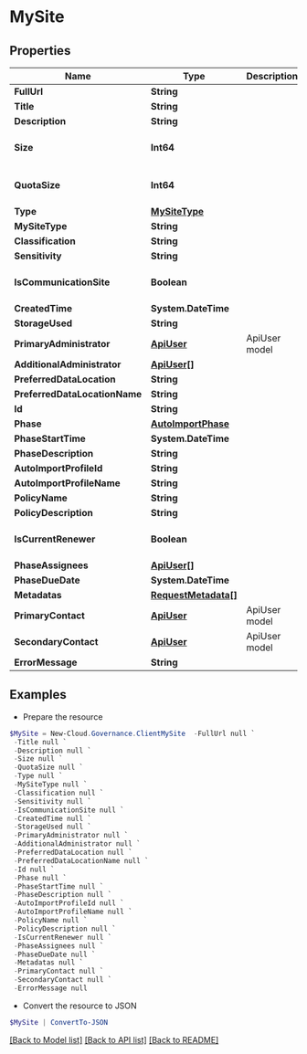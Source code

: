 # MySite
## Properties

Name | Type | Description | Notes
------------ | ------------- | ------------- | -------------
**FullUrl** | **String** |  | [optional] 
**Title** | **String** |  | [optional] 
**Description** | **String** |  | [optional] 
**Size** | **Int64** |  | [optional] [default to 0]
**QuotaSize** | **Int64** |  | [optional] [default to 0]
**Type** | [**MySiteType**](MySiteType.md) |  | [optional] 
**MySiteType** | **String** |  | [optional] 
**Classification** | **String** |  | [optional] 
**Sensitivity** | **String** |  | [optional] 
**IsCommunicationSite** | **Boolean** |  | [optional] [default to $false]
**CreatedTime** | **System.DateTime** |  | [optional] 
**StorageUsed** | **String** |  | [optional] 
**PrimaryAdministrator** | [**ApiUser**](ApiUser.md) | ApiUser model | [optional] 
**AdditionalAdministrator** | [**ApiUser[]**](ApiUser.md) |  | [optional] 
**PreferredDataLocation** | **String** |  | [optional] 
**PreferredDataLocationName** | **String** |  | [optional] 
**Id** | **String** |  | [optional] 
**Phase** | [**AutoImportPhase**](AutoImportPhase.md) |  | [optional] 
**PhaseStartTime** | **System.DateTime** |  | [optional] 
**PhaseDescription** | **String** |  | [optional] 
**AutoImportProfileId** | **String** |  | [optional] 
**AutoImportProfileName** | **String** |  | [optional] 
**PolicyName** | **String** |  | [optional] 
**PolicyDescription** | **String** |  | [optional] 
**IsCurrentRenewer** | **Boolean** |  | [optional] [default to $false]
**PhaseAssignees** | [**ApiUser[]**](ApiUser.md) |  | [optional] 
**PhaseDueDate** | **System.DateTime** |  | [optional] 
**Metadatas** | [**RequestMetadata[]**](RequestMetadata.md) |  | [optional] 
**PrimaryContact** | [**ApiUser**](ApiUser.md) | ApiUser model | [optional] 
**SecondaryContact** | [**ApiUser**](ApiUser.md) | ApiUser model | [optional] 
**ErrorMessage** | **String** |  | [optional] 

## Examples

- Prepare the resource
```powershell
$MySite = New-Cloud.Governance.ClientMySite  -FullUrl null `
 -Title null `
 -Description null `
 -Size null `
 -QuotaSize null `
 -Type null `
 -MySiteType null `
 -Classification null `
 -Sensitivity null `
 -IsCommunicationSite null `
 -CreatedTime null `
 -StorageUsed null `
 -PrimaryAdministrator null `
 -AdditionalAdministrator null `
 -PreferredDataLocation null `
 -PreferredDataLocationName null `
 -Id null `
 -Phase null `
 -PhaseStartTime null `
 -PhaseDescription null `
 -AutoImportProfileId null `
 -AutoImportProfileName null `
 -PolicyName null `
 -PolicyDescription null `
 -IsCurrentRenewer null `
 -PhaseAssignees null `
 -PhaseDueDate null `
 -Metadatas null `
 -PrimaryContact null `
 -SecondaryContact null `
 -ErrorMessage null
```

- Convert the resource to JSON
```powershell
$MySite | ConvertTo-JSON
```

[[Back to Model list]](../README.md#documentation-for-models) [[Back to API list]](../README.md#documentation-for-api-endpoints) [[Back to README]](../README.md)

